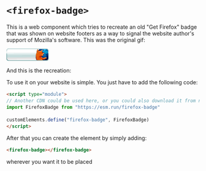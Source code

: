 # `<firefox-badge>`

This is a web component which tries to recreate an old "Get Firefox" badge that was shown on website footers as a way to signal the website author's support of Mozilla's software. This was the original gif:

![Safer, Faster, Better. The browser you can trust. Rediscover the web. Get Firefox](./img/firefoxblend.gif)

And this is the recreation:

<firefox-badge></firefox-badge>

To use it on your website is simple. You just have to add the following code:

```html
<script type="module">
// Another CDN could be used here, or you could also download it from npm
import FirefoxBadge from "https://esm.run/firefox-badge"

customElements.define("firefox-badge", FirefoxBadge)
</script>
```

After that you can create the element by simply adding:

```html
<firefox-badge></firefox-badge>
```

wherever you want it to be placed

<script type="module">
import FirefoxBadge from "https://esm.run/firefox-badge"

customElements.define("firefox-badge", FirefoxBadge);
</script>
